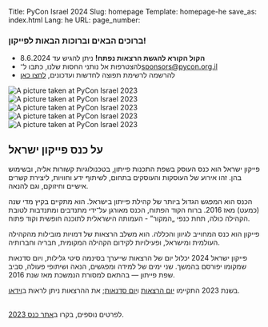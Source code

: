 Title: PyCon Israel 2024
Slug: homepage
Template: homepage-he
save_as: index.html
Lang: he
URL:
page_number:

<section id="plan">
  <h3>ברוכים הבאים וברוכות הבאות לפייקון!</h3>
  <ul class="fancy-list-marker">
<li><b>הקול הקורא להגשת הרצאות נפתח!</b> ניתן להגיש עד <time datetime="2024-06-08">8.6.2024</time>
<li>להצטרפות אל נותני החסות שלנו,
  כתבו ל־<a href="mailto:sponsors@pycon.org.il">sponsors@pycon.org.il</a>
<li>להרשמה לרשימת תפוצה לחדשות ועדכונים,
  <a href="https://lists.hamakor.org.il/postorius/lists/news.pycon.org.il">לחצו כאן</a>
  </ul>
</section>
<section id="pictures">
<span class="r1c1">
		<img src="../theme/img/2023/oren.jpg"
	 alt="A picture taken at PyCon Israel 2023"
	 title="A picture taken at PyCon Israel 2023">
</span>
<span class="r1c2">
		<img src="../theme/img/2023/irit-far.jpg"
	 alt="A picture taken at PyCon Israel 2023"
	 title="A picture taken at PyCon Israel 2023">
</span>
<span class="r2c1">
	  <img src="../theme/img/2023/irit-shai.jpg"
	   alt="A picture taken at PyCon Israel 2023"
	   title="A picture taken at PyCon Israel 2023">
</span>
<span class="r2c2">
		<img src="../theme/img/2023/pypods.jpg"
	 alt="A picture taken at PyCon Israel 2023"
	 title="A picture taken at PyCon Israel 2023">
</span>
<span class="r2c3">
		<img src="../theme/img/2023/elad.jpg"
	 alt="A picture taken at PyCon Israel 2023"
	 title="A picture taken at PyCon Israel 2023">
</span>
</section>
<section id="about">
  <h2>על כנס פייקון ישראל</h2>
  <p>

פייקון ישראל הוא כנס העוסק בשפת התכנות פייתון, בטכנולוגיות
קשורות אליה, ובשימוש בהן. זהו אירוע של העוסקות והעוסקים בתחום,
לשיתוף ידע וחוויות, ליצירת קשרים אישיים וחיזוקם, וגם להנאה.

  </p>
  <p>

הכנס הוא המפגש הגדול ביותר של קהילת פייתון בישראל. הוא מתקיים
בקיץ מדי שנה (כמעט) מאז 2016. ברוח הקוד הפתוח, הכנס מאורגן
על־ידי מתנדבים ומתנדבות לטובת הקהילה כולה, תחת כנפי „המקור” -
העמותה הישראלית לתוכנה חופשית וקוד פתוח.

  </p>
  <p>

פייקון הוא כנס המחוייב לגיוון והכללה. הוא משלב הרצאות של
דמויות מובילות מהקהילה העולמית ומישראל, ופעילויות לקידום
הקהילה המקומית, חבריה וחברותיה.


  </p>
  <p>

פייקון ישראל 2024 יכלול יום של הרצאות שייערך בסינמה סיטי
גלילות, ויום סדנאות שמקומו יפורסם בהמשך.  שני ימים של למידה
ומפגשים, הנאה ושיתופי פעולה, סביב שפת פייתון &mdash; בהתאם
למסורת הנמשכת מאז שנת 2016.

  </p>
  <p>

בשנת 2023
התקיימו <a href="https://photos.app.goo.gl/UVupGP8N7q3UVPct5">יום
הרצאות</a>
ו<a href="https://photos.app.goo.gl/B12ZznWWJN2cS2Sk6">יום
סדנאות</a>; את ההרצאות ניתן לראות
ב<a href="https://www.youtube.com/playlist?list=PLnOlTVPC-yFwhpiyjsC0V_98pqRbtwNgh">וידאו</a>.

  <br/>
  לפרטים נוספים, בקרו ב<a href="https://pycon.org.il/2023/heb/home.html">אתר כנס 2023</a>.
  </p>
</section>
